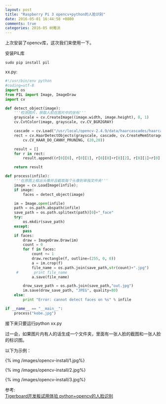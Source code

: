```yaml
---
layout: post
title: "Raspberry Pi 3 opencv+python的人脸识别"
date: 2016-05-01 16:44:58 +0800
comments: true
categories: 2016-05 树莓派
---
```

上次安装了opencv库，这次我们来使用一下。

<!--more-->
安装PIL库

```
sudo pip install pil
```

xx.py:
```python
#!/usr/bin/env python
#coding=utf-8
import os
from PIL import Image, ImageDraw
import cv

def detect_object(image):
    '''检测图片，获取人脸在图片中的坐标'''
    grayscale = cv.CreateImage((image.width, image.height), 8, 1)
    cv.CvtColor(image, grayscale, cv.CV_BGR2GRAY)

    cascade = cv.Load("/usr/local/opencv-2.4.9/data/haarcascades/haarcascade_frontalface_alt_tree.xml")
    rect = cv.HaarDetectObjects(grayscale, cascade, cv.CreateMemStorage(), 1.1, 2,
        cv.CV_HAAR_DO_CANNY_PRUNING, (20,20))

    result = []
    for r in rect:
        result.append((r[0][0], r[0][1], r[0][0]+r[0][2], r[0][1]+r[0][3]))

    return result

def process(infile):
    '''在原图上框出头像并且截取每个头像到单独文件夹'''
    image = cv.LoadImage(infile);
    if image:
        faces = detect_object(image)

    im = Image.open(infile)
    path = os.path.abspath(infile)
    save_path = os.path.splitext(path)[0]+"_face"
    try:
        os.mkdir(save_path)
    except:
        pass
    if faces:
        draw = ImageDraw.Draw(im)
        count = 0
        for f in faces:
            count += 1
            draw.rectangle(f, outline=(255, 0, 0))
            a = im.crop(f)
            file_name = os.path.join(save_path,str(count)+".jpg")
     #       print file_name
            a.save(file_name)

        drow_save_path = os.path.join(save_path,"out.jpg")
        im.save(drow_save_path, "JPEG", quality=80)
    else:
        print "Error: cannot detect faces on %s" % infile

if __name__ == "__main__":
    process("kobe.jpg")
```

接下来只要运行python xx.py

过一会，如果图片内有人的话生成一个文件夹，里面有一张人脸的截图和一张人脸的标识图。

以下为示例：

{% img /images/opencv-install/1.jpg%}

{% img /images/opencv-install/2.jpg%}

{% img /images/opencv-install/3.jpg%}

参考:  
[Tigerboard开发板试用体验 python+opencv的人脸识别](http://bbs.ickey.cn/group-topic-id-67165.html)   
